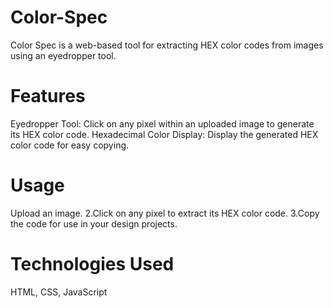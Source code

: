 # Color-Spec

Color Spec is a web-based tool for extracting HEX color codes from images using an eyedropper tool.

# Features
Eyedropper Tool: Click on any pixel within an uploaded image to generate its HEX color code.
Hexadecimal Color Display: Display the generated HEX color code for easy copying.
# Usage
Upload an image.
2.Click on any pixel to extract its HEX color code.
3.Copy the code for use in your design projects.
# Technologies Used
HTML, CSS, JavaScript
